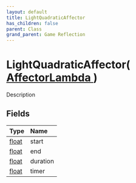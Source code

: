 ```yaml
---
layout: default
title: LightQuadraticAffector
has_children: false
parent: Class
grand_parent: Game Reflection
---
```

# LightQuadraticAffector( [ AffectorLambda ](/riftbreaker-wiki/docs/game-reflection/classes/affector_lambda/) )
Description 

## Fields

| Type | Name |
|:----------|:--------------|
| [float](/riftbreaker-wiki/docs/game-reflection/components/float/) | start |
| [float](/riftbreaker-wiki/docs/game-reflection/components/float/) | end |
| [float](/riftbreaker-wiki/docs/game-reflection/components/float/) | duration |
| [float](/riftbreaker-wiki/docs/game-reflection/components/float/) | timer |

